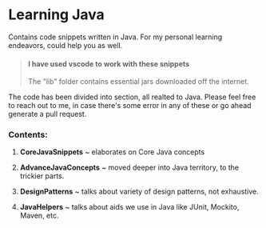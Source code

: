 # Learning Java

Contains code snippets written in Java. For my personal learning endeavors, could help you as well.

> #### I have used **vscode** to work with these snippets
> The "lib" folder contains essential jars downloaded off the internet.

The code has been divided into section, all realted to Java. Please feel free to reach out to me, in case there's some error in any of these or go ahead generate a pull request.

### Contents:

1. **CoreJavaSnippets** ~ elaborates on Core Java concepts 

2. **AdvanceJavaConcepts** ~ moved deeper into Java territory, to the trickier parts.

3. **DesignPatterns** ~ talks about variety of design patterns, not exhaustive.

4. **JavaHelpers** ~ talks about aids we use in Java like JUnit, Mockito, Maven, etc.